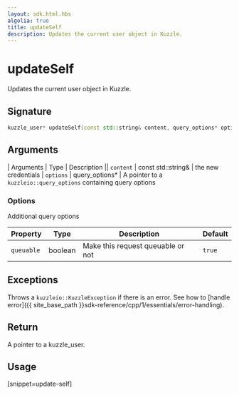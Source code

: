 ```yaml
---
layout: sdk.html.hbs
algolia: true
title: updateSelf
description: Updates the current user object in Kuzzle.
---
```



# updateSelf

Updates the current user object in Kuzzle.

## Signature

```cpp
kuzzle_user* updateSelf(const std::string& content, query_options* options=nullptr);
```

## Arguments

| Arguments    | Type    | Description
|| `content` | const std::string& | the new credentials
| `options`  | query_options*    | A pointer to a `kuzzleio::query_options` containing query options


### **Options**

Additional query options

| Property     | Type    | Description                       | Default |
| ---------- | ------- | --------------------------------- | ------- |
| `queuable` | boolean | Make this request queuable or not | `true`  |


## Exceptions

Throws a `kuzzleio::KuzzleException` if there is an error. See how to [handle error]({{ site_base_path }}sdk-reference/cpp/1/essentials/error-handling).


## Return

A pointer to a kuzzle_user.

## Usage

[snippet=update-self]
